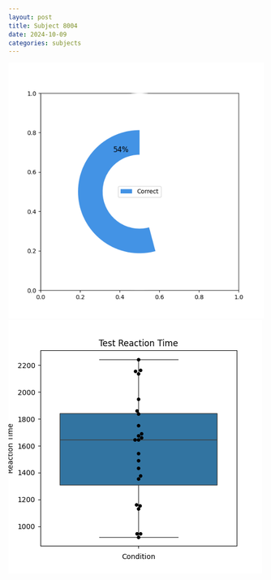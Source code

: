 ```yaml
---
layout: post
title: Subject 8004
date: 2024-10-09
categories: subjects
---
```


![](data/8004/run-8/8004_FN_acc_test.png)
![](data/8004/run-8/8004_FN_rt.png)
